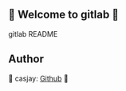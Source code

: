 ## 👋 Welcome to gitlab 🚀  

gitlab README  
  
  
## Author  

🤖 casjay: [Github](https://github.com/casjay) 🤖  
